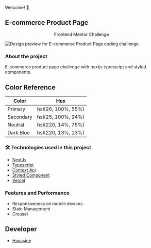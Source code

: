 Welcome! 👋

## E-commerce Product Page

<p align="center"> Frontend Mentor Challenge </p>

![Design preview for E-commerce Product Page coding challenge](https://www12.0zz0.com/2022/11/12/00/846134305.jpg)

### About the project

E-commerce product page challenge with nextjs typescript and styled components.

## Color Reference

| Color     | Hex                |
| --------- | ------------------ |
| Primary   | hsl(26, 100%, 55%) |
| Secondary | hsl(25, 100%, 94%) |
| Neutral   | hsl(220, 14%, 75%) |
| Dark Blue | hsl(220, 13%, 13%) |

### 🛠 Technologies used in this project

- [NextJs](https://nextjs.org/)
- [Typescript](https://www.typescriptlang.org/)
- [Context Api](https://reactjs.org/docs/context.html)
- [Styled Component](https://styled-components.com/)
- [Vercel](https://vercel.com/dashboard)

### Features and Performance

- Responsiveness on mobile devices.
- State Management
- Crousel

## Developer

- [Houssine](https://www.github.com/dark-lover)
